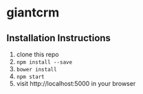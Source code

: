# giantcrm

## Installation Instructions
1. clone this repo
2. ```npm install --save```
3. ```bower install```
4. ```npm start```
5. visit http://localhost:5000 in your browser
